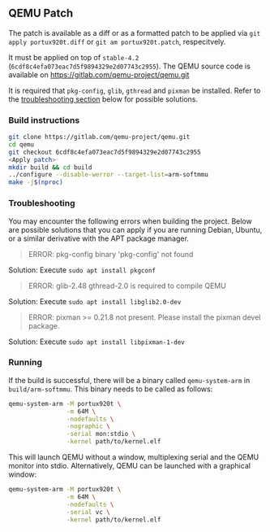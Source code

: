 ## QEMU Patch

The patch is available as a diff or as a formatted patch to be applied via `git apply portux920t.diff` or `git am portux920t.patch`, respecitvely.

It must be applied on top of `stable-4.2` (`6cdf8c4efa073eac7d5f9894329e2d07743c2955`). The QEMU source code is available on https://gitlab.com/qemu-project/qemu.git

It is required that `pkg-config`, `glib`, `gthread` and `pixman` be installed. Refer to the [troubleshooting section](#troubleshooting) below for possible solutions.

### Build instructions

```bash
git clone https://gitlab.com/qemu-project/qemu.git
cd qemu
git checkout 6cdf8c4efa073eac7d5f9894329e2d07743c2955
<Apply patch>
mkdir build && cd build
../configure --disable-werror --target-list=arm-softmmu
make -j$(nproc)
```

### Troubleshooting

You may encounter the following errors when building the project. Below are possible solutions that
you can apply if you are running Debian, Ubuntu, or a similar derivative with the APT package manager.

> ERROR: pkg-config binary 'pkg-config' not found

Solution: Execute `sudo apt install pkgconf`

> ERROR: glib-2.48 gthread-2.0 is required to compile QEMU

Solution: Execute `sudo apt install libglib2.0-dev`

> ERROR: pixman >= 0.21.8 not present. Please install the pixman devel package.

Solution: Execute `sudo apt install libpixman-1-dev`


### Running

If the build is successful, there will be a binary called `qemu-system-arm` in `build/arm-softmmu`.
This binary needs to be called as follows:

```bash
qemu-system-arm -M portux920t \
                -m 64M \
                -nodefaults \
                -nographic \
                -serial mon:stdio \
                -kernel path/to/kernel.elf
```

This will launch QEMU without a window, multiplexing serial and the QEMU monitor into stdio.
Alternatively, QEMU can be launched with a graphical window:

```bash
qemu-system-arm -M portux920t \
                -m 64M \
                -nodefaults \
                -serial vc \
                -kernel path/to/kernel.elf
```

